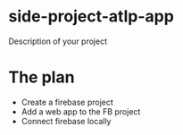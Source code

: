 # side-project-atlp-app

Description of your project

# The plan 

- Create a firebase project
- Add a web app to the FB project
- Connect firebase locally

<!-- const firebaseConfig = {
  apiKey: "AIzaSyC6vY1lIVmWuvISxHarnG-8mubPh5HSy_Q",
  authDomain: "andela-app.firebaseapp.com",
  projectId: "andela-app",
  storageBucket: "andela-app.appspot.com",
  messagingSenderId: "797870579968",
  appId: "1:797870579968:web:d431dc79e48ee4d05013e5"
}; -->

